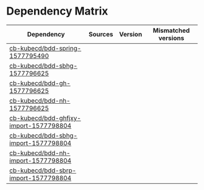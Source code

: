 # Dependency Matrix

Dependency | Sources | Version | Mismatched versions
---------- | ------- | ------- | -------------------
[cb-kubecd/bdd-spring-1577795490](https://github.com/cb-kubecd/bdd-spring-1577795490.git) |  | []() | 
[cb-kubecd/bdd-sbhg-1577796625](https://github.com/cb-kubecd/bdd-sbhg-1577796625.git) |  | []() | 
[cb-kubecd/bdd-gh-1577796625](https://github.com/cb-kubecd/bdd-gh-1577796625.git) |  | []() | 
[cb-kubecd/bdd-nh-1577796625](https://github.com/cb-kubecd/bdd-nh-1577796625.git) |  | []() | 
[cb-kubecd/bdd-ghfjxy-import-1577798804](https://github.com/cb-kubecd/bdd-ghfjxy-import-1577798804.git) |  | []() | 
[cb-kubecd/bdd-sbhg-import-1577798804](https://github.com/cb-kubecd/bdd-sbhg-import-1577798804.git) |  | []() | 
[cb-kubecd/bdd-nh-import-1577798804](https://github.com/cb-kubecd/bdd-nh-import-1577798804.git) |  | []() | 
[cb-kubecd/bdd-sbrp-import-1577798804](https://github.com/cb-kubecd/bdd-sbrp-import-1577798804.git) |  | []() | 
